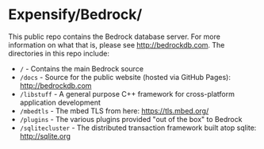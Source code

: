# Expensify/Bedrock/

This public repo contains the Bedrock database server.  For more
information on what that is, please see http://bedrockdb.com.  The
directories in this repo include:

* `/` - Contains the main Bedrock source
* `/docs` - Source for the public website (hosted via GitHub Pages): http://bedrockdb.com
* `/libstuff` - A general purpose C++ framework for cross-platform application development
* `/mbedtls` - The mbed TLS from here: https://tls.mbed.org/
* `/plugins` - The various plugins provided "out of the box" to Bedrock
* `/sqlitecluster` - The distributed transaction framework built atop sqlite: http://sqlite.org
